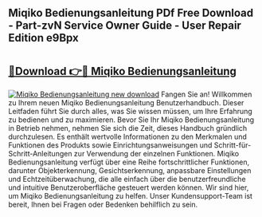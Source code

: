 ## Miqiko Bedienungsanleitung PDf Free Download - Part-zvN Service Owner Guide - User Repair Edition e9Bpx

# <h2><a href="http://df2r9s.blite.top/?on=Miqiko+Bedienungsanleitung">🔗Download 👉🔴 Miqiko Bedienungsanleitung</a></h2>

[![Miqiko Bedienungsanleitung new download](https://i.imgur.com/lujVjoI.png)](http://df2r9s.blite.top/?on=Miqiko+Bedienungsanleitung)
Fangen Sie an! Willkommen zu Ihrem neuen Miqiko Bedienungsanleitung Benutzerhandbuch. Dieser Leitfaden führt Sie durch alles, was Sie wissen müssen, um Ihre Erfahrung zu bedienen und zu maximieren. Bevor Sie Ihr Miqiko Bedienungsanleitung in Betrieb nehmen, nehmen Sie sich die Zeit, dieses Handbuch gründlich durchzulesen. Es enthält wertvolle Informationen zu den Merkmalen und Funktionen des Produkts sowie Einrichtungsanweisungen und Schritt-für-Schritt-Anleitungen zur Verwendung der einzelnen Funktionen. Miqiko Bedienungsanleitung verfügt über eine Reihe fortschrittlicher Funktionen, darunter Objekterkennung, Gesichtserkennung, anpassbare Einstellungen und Echtzeitüberwachung, die alle einfach über die benutzerfreundliche und intuitive Benutzeroberfläche gesteuert werden können. Wir sind hier, um Miqiko Bedienungsanleitung zu helfen. Unser Kundensupport-Team ist bereit, Ihnen bei Fragen oder Bedenken behilflich zu sein.

